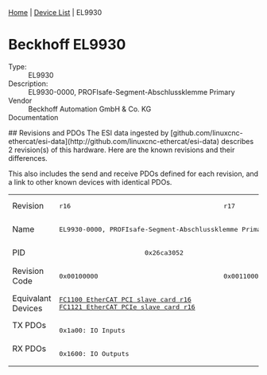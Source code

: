 <div class="nav"><a href="/esi-data">Home</a> | <a href="/esi-data/devices">Device List</a> | EL9930</div>

#  Beckhoff EL9930

<dl>
  <dt>Type:</dt><dd>EL9930</dd>
  <dt>Description:</dt><dd>EL9930-0000, PROFIsafe-Segment-Abschlussklemme Primary</dd>
  <dt>Vendor</dt><dd>Beckhoff Automation GmbH & Co. KG</dd>
  <dt>Documentation</dt><dd><a href=""></a></dd>
</dl>
## Revisions and PDOs
The ESI data ingested by [github.com/linuxcnc-ethercat/esi-data](http://github.com/linuxcnc-ethercat/esi-data) describes 2 revision(s) of this hardware.  Here are the known revisions and their differences.

This also includes the send and receive PDOs defined for each revision, and a link to other known devices with identical PDOs.

<table>
<tr >
<td class="first">Revision</td>
<td ><pre>r16</pre></td>
<td ><pre>r17</pre></td>
</tr>
<tr >
<td class="first">Name</td>
<td  colspan=2 align="center"><pre>EL9930-0000, PROFIsafe-Segment-Abschlussklemme Primary</pre></td>
</tr>
<tr >
<td class="first">PID</td>
<td  colspan=2 align="center"><pre>0x26ca3052</pre></td>
</tr>
<tr >
<td class="first">Revision Code</td>
<td ><pre>0x00100000</pre></td>
<td ><pre>0x00110000</pre></td>
</tr>
<tr >
<td class="first">Equivalant Devices</td>
<td ><pre><a href="FC1100+EtherCAT+PCI+slave+card">FC1100 EtherCAT PCI slave card r16</a><br/><a href="FC1121+EtherCAT+PCIe+slave+card">FC1121 EtherCAT PCIe slave card r16</a></pre></td>
<td ></td>
</tr>
<tr class="txpdo pdosection">
<td class="first" rowspan=1 valign=top>TX PDOs</td>
<td colspan=2 align="left"><pre>0x1a00: IO Inputs</pre></td>
<td></td>
</tr>
<tr class="rxpdo pdosection">
<td class="first" rowspan=1 valign=top>RX PDOs</td>
<td colspan=2 align="left"><pre>0x1600: IO Outputs</pre></td>
<td></td>
</tr>
</table>
